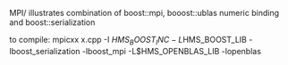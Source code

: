 
MPI/ illustrates combination of boost::mpi, booost::ublas numeric binding and boost::serialization

to compile:
mpicxx x.cpp -I $HMS_BOOST_INC -L$HMS_BOOST_LIB -lboost_serialization -lboost_mpi -L$HMS_OPENBLAS_LIB -lopenblas 

